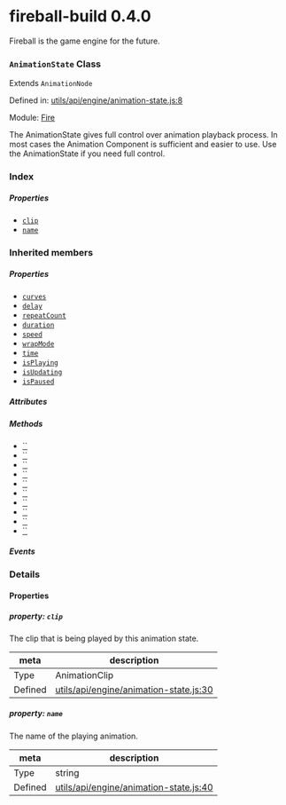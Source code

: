 
# fireball-build 0.4.0

Fireball is the game engine for the future.

### `AnimationState` Class

Extends `AnimationNode`

Defined in: [utils/api/engine/animation-state.js:8](../files/utils/api/engine/animation-state.js.js)

Module: [Fire](../modules/Fire.md)




The AnimationState gives full control over animation playback process.
In most cases the Animation Component is sufficient and easier to use. Use the AnimationState if you need full control.

### Index

##### Properties

  - [`clip`](#property-clip)
  - [`name`](#property-name)






### Inherited members

##### Properties

- [`curves`](#property-curves)
- [`delay`](#property-delay)
- [`repeatCount`](#property-repeatcount)
- [`duration`](#property-duration)
- [`speed`](#property-speed)
- [`wrapMode`](#property-wrapmode)
- [`time`](#property-time)
- [`isPlaying`](#property-isplaying)
- [`isUpdating`](#property-isupdating)
- [`isPaused`](#property-ispaused)

##### Attributes


##### Methods

- [``](#method-update)
- [``](#method-onplay)
- [``](#method-onpause)
- [``](#method-onresume)
- [``](#method-onstop)
- [``](#method-onerror)
- [``](#method-play)
- [``](#method-stop)
- [``](#method-pause)
- [``](#method-step)

##### Events




### Details


#### Properties



##### property: `clip`

The clip that is being played by this animation state.

| meta | description |
|------|-------------|
| Type | AnimationClip |
| Defined | [utils/api/engine/animation-state.js:30](../files/utils_api_engine_animation-state.js.md#l30) |




##### property: `name`

The name of the playing animation.

| meta | description |
|------|-------------|
| Type | string |
| Defined | [utils/api/engine/animation-state.js:40](../files/utils_api_engine_animation-state.js.md#l40) |






